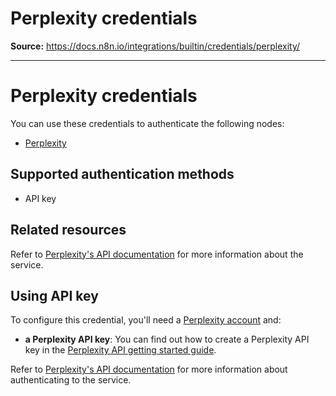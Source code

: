 # Perplexity credentials

**Source:** https://docs.n8n.io/integrations/builtin/credentials/perplexity/

---

# Perplexity credentials

You can use these credentials to authenticate the following nodes:

- [Perplexity](../../app-nodes/n8n-nodes-langchain.perplexity/)

## Supported authentication methods

- API key

## Related resources

Refer to [Perplexity's API documentation](https://docs.perplexity.ai/api-reference/) for more information about the service.

## Using API key

To configure this credential, you'll need a [Perplexity account](https://www.perplexity.ai/account) and:

- **a Perplexity API key**: You can find out how to create a Perplexity API key in the [Perplexity API getting started guide](https://docs.perplexity.ai/guides/getting-started).

Refer to [Perplexity's API documentation](https://docs.perplexity.ai/) for more information about authenticating to the service.
